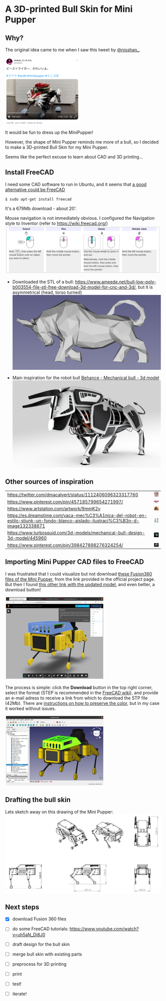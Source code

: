 # A 3D-printed Bull Skin for Mini Pupper

## Why?
The original idea came to me when I saw this tweet by [@nisshan_](https://twitter.com/nisshan_).

[<img src="./assets/images/nisshan-tweet.png" alt=" " width="240" />](https://twitter.com/nisshan_/status/1480923457621983233?s=20)

It would be fun to dress up the MiniPupper!

However, the shape of Mini Pupper reminds me more of a bull, so I decided to make a 3D-printed Bull Skin for my Mini Pupper. 

Seems like the perfect excuse to learn about CAD and 3D printing...

## Install FreeCAD

I need some CAD software to run in Ubuntu, and it seems that [a good alternative could be FreeCAD](https://itsfoss.com/cad-software-linux/)

```
$ sudo apt-get install freecad
```
It's a 679Mb download - about 20'.

Mouse navigation is not immediately obvious. I configured the Navigation style to Inventor (refer to https://wiki.freecad.org/)
![Screenshot from 2022-01-17 01-04-39](./assets/images/mouse-freeCAD.png)

* Downloaded the STL of a bull: https://www.ameede.net/bull-low-poly-b003554-file-stl-free-download-3d-model-for-cnc-and-3d/, but it is asymmetrical (head, torso turned)
![Screenshot from 2022-01-17 01-57-54](./assets/images/STL-bull.png)

* Main inspiration for the robot bull [Behance - Mechanical bull - 3d model](https://www.behance.net/gallery/27627969/Mechanical-bull-3d-model)
![Screenshot from 2022-01-17 01-08-13](./assets/images/behance-bull.png)

## Other sources of inspiration

|    |    |
| -- | -- |
| https://twitter.com/dmacalvert/status/1112406096323317760  |  <img src="./assets/images/D3APcfpUgAAhkn3.jpg" alt=" " width="240" /> |
| https://www.pinterest.com/pin/457185799654271997/  | <img src="./assets/images/0f7c763a50cad9706fed969c29846d5e.jpg" alt=" " width="240" /> |
| https://www.artstation.com/artwork/9mmK2v | <img src="./assets/images/john-france-bull.png" width="240" /> |
| https://es.dreamstime.com/vaca-mec%C3%A1nica-del-robot-en-estilo-stiunk-un-fondo-blanco-aislado-ilustraci%C3%B3n-d-image132338671 | <img src="./assets/images/vaca-mecánica-del-robot-en-estilo-stiunk-un-fondo-blanco-aislado-ilustración-d-132338671.jpg" width="240" /> |
| https://www.turbosquid.com/3d-models/mechanical-bull-design-3d-model/445960 | <img src="./assets/images/taurus.jpg" width="240" /> |
| https://www.pinterest.com/pin/398427898276324254/ | <img src="./assets/images/pinterest-bull.png" alt =" " width="240" /> |

## Importing Mini Pupper CAD files to FreeCAD

I was frustrated that I could visualize but not download [these Fusion360 files of the Mini Pupper](https://a360.co/3fS15a1), from the link provided in the official project page. But then I found [this other link with the updated model](https://myhub.autodesk360.com/ue2d9cf55/g/shares/SH9285eQTcf875d3c5392da49ebed9324f4d), and even better, a download button!

![](./assets/images/minipupper-in-Fusion360_xs.png)

The process is simple: click the **Download** button in the top right corner, select the format (STEP is recommended in the [FreeCAD wiki](https://wiki.freecadweb.org/Migrating_to_FreeCAD_from_Fusion360)), and provide an e-mail adress to receive a link from which to download the STP file (42Mb). There are [instructions on how to preserve the color](https://forum.freecadweb.org/viewtopic.php?f=3&t=50308), but in my case it worked without issues.

![](./assets/images/minipupper-in-FreeCAD_xs.png)

## Drafting the bull skin

Lets sketch away on this drawing of the Mini Pupper:
![](./assets/images/minipupper_dimension_mm.jpg)

## Next steps
- [X] download Fusion 360 files
- [ ] do some FreeCAD tutorials: https://www.youtube.com/watch?v=uh5aN_Di8J0
- [ ] draft design for the bull skin
- [ ] merge bull skin with existing parts
- [ ] preprocess for 3D printing
- [ ] print
- [ ] test!
- [ ] iterate!




